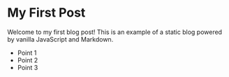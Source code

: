 # My First Post

Welcome to my first blog post! This is an example of a static blog powered by vanilla JavaScript and Markdown.

- Point 1
- Point 2
- Point 3
